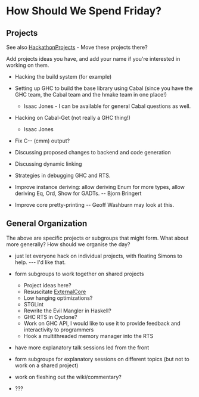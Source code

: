 # How Should We Spend Friday?

## Projects


See also [HackathonProjects](hackathon-projects) - Move these projects there? 


Add projects ideas you have, and add your name if you're interested in working on them.

- Hacking the build system (for example)
- Setting up GHC to build the base library using Cabal (since you have the GHC team, the Cabal team and the hmake team in one place!)

  - Isaac Jones - I can be available for general Cabal questions as well.
- Hacking on Cabal-Get (not really a GHC thing!)

  - Isaac Jones
- Fix C-- (cmm) output?
- Discussing proposed changes to backend and code generation
- Discussing dynamic linking
- Strategies in debugging GHC and RTS.
- Improve instance deriving: allow deriving Enum for more types, allow deriving Eq, Ord, Show for GADTs. -- Bjorn Bringert
- Improve core pretty-printing -- Geoff Washburn may look at this.

## General Organization


The above are specific projects or subgroups that might form.  What about more generally?  How should we organise the day?

- just let everyone hack on individual projects, with floating Simons to help. --- I'd like that.
- form subgroups to work together on shared projects

  - Project ideas here?
  - Resuscitate [ExternalCore](external-core)
  - Low hanging optimizations?
  - STGLint
  - Rewrite the Evil Mangler in Haskell?
  - GHC RTS in Cyclone?
  - Work on GHC API, I would like to use it to provide feedback and interactivity to programmers
  - Hook a multithreaded memory manager into the RTS
- have more explanatory talk sessions led from the front
- form subgroups for explanatory sessions on different topics (but not to work on a shared project)
- work on fleshing out the wiki/commentary?
- ???
